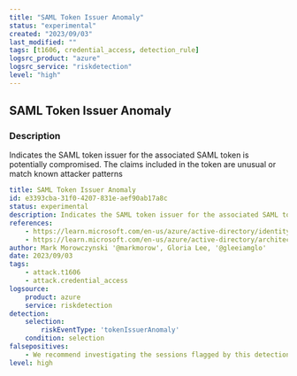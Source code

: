 ```yaml
---
title: "SAML Token Issuer Anomaly"
status: "experimental"
created: "2023/09/03"
last_modified: ""
tags: [t1606, credential_access, detection_rule]
logsrc_product: "azure"
logsrc_service: "riskdetection"
level: "high"
---
```


## SAML Token Issuer Anomaly

### Description

Indicates the SAML token issuer for the associated SAML token is potentially compromised. The claims included in the token are unusual or match known attacker patterns

```yml
title: SAML Token Issuer Anomaly
id: e3393cba-31f0-4207-831e-aef90ab17a8c
status: experimental
description: Indicates the SAML token issuer for the associated SAML token is potentially compromised. The claims included in the token are unusual or match known attacker patterns
references:
    - https://learn.microsoft.com/en-us/azure/active-directory/identity-protection/concept-identity-protection-risks#token-issuer-anomaly
    - https://learn.microsoft.com/en-us/azure/active-directory/architecture/security-operations-user-accounts#unusual-sign-ins
author: Mark Morowczynski '@markmorow', Gloria Lee, '@gleeiamglo'
date: 2023/09/03
tags:
    - attack.t1606
    - attack.credential_access
logsource:
    product: azure
    service: riskdetection
detection:
    selection:
        riskEventType: 'tokenIssuerAnomaly'
    condition: selection
falsepositives:
    - We recommend investigating the sessions flagged by this detection in the context of other sign-ins from the user.
level: high

```
